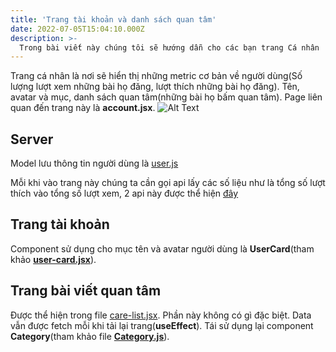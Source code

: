 ```yaml
---
title: 'Trang tài khoản và danh sách quan tâm'
date: 2022-07-05T15:04:10.000Z
description: >-
  Trong bài viết này chúng tôi sẽ hướng dẫn cho các bạn trang Cá nhân
---
```


Trang cá nhân là nơi sẽ hiển thị những metric cơ bản về người dùng(Số lượng lượt xem những bài họ đăng, lượt thích những bài họ đăng). Tên, avatar và mục, danh sách quan tâm(những bài họ bấm quan tâm).
Page liên quan đến trang này là **account.jsx**. 
![Alt Text](https://scintillating-haupia-01fe5d.netlify.app/img/account.jpg)

## Server
Model lưu thông tin người dùng là [user.js](https://github.com/quynhdinh/BanLai/blob/master/server/models/user.js)

Mỗi khi vào trang này chúng ta cần gọi api lấy các số liệu như là tổng số lượt thích vào tổng số lượt xem, 2 api này được thể hiện [đây](https://github.com/quynhdinh/BanLai/blob/1e7e4ab60e40906c0af1e349def1dfa1176de323/server/routes/user.js#L25)
## Trang tài khoản

Component sử dụng cho mục tên và avatar người dùng là **UserCard**(tham khảo [**user-card.jsx**](https://github.com/quynhdinh/BanLai/blob/master/client/src/components/user-card.jsx)).

## Trang bài viết quan tâm

Được thể hiện trong file [care-list.jsx](https://github.com/quynhdinh/BanLai/blob/master/client/src/pages/care-list.jsx). Phần này không có gì đặc biệt. Data vẫn được fetch mỗi khi tải lại trang(**useEffect**). Tái sử dụng lại component **Category**(tham khảo file [**Category.js**](https://github.com/quynhdinh/BanLai/blob/master/client/src/components/Categories/Category.jsx)).
